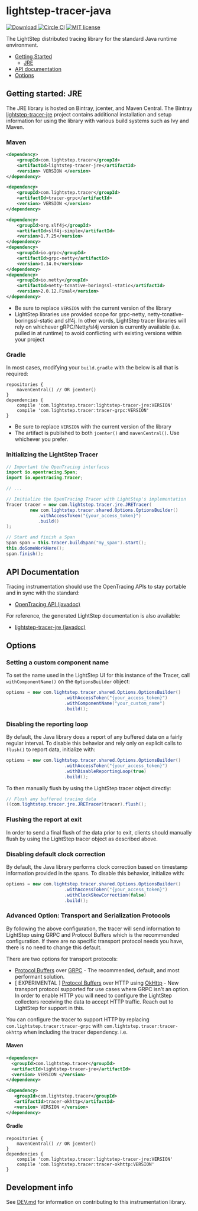# lightstep-tracer-java

[ ![Download](https://api.bintray.com/packages/lightstep/maven/lightstep-tracer-jre/images/download.svg) ](https://bintray.com/lightstep/maven/) [![Circle CI](https://circleci.com/gh/lightstep/lightstep-tracer-java.svg?style=shield)](https://circleci.com/gh/lightstep/lightstep-tracer-java) [![MIT license](http://img.shields.io/badge/license-MIT-blue.svg)](http://opensource.org/licenses/MIT)

The LightStep distributed tracing library for the standard Java runtime environment.

* [Getting Started](#getting-started)
  * [JRE](#getting-started-jre)
* [API documentation](#apidocs)
* [Options](#options)

<a name="#getting-started"></a>
<a name="#getting-started-jre"></a>

## Getting started: JRE

The JRE library is hosted on Bintray, jcenter, and Maven Central. 
The Bintray [lightstep-tracer-jre](https://bintray.com/lightstep/maven/lightstep-tracer-jre/view) project contains 
additional installation and setup information for using the library with various build systems such as Ivy and Maven.

### Maven

```xml
<dependency>
    <groupId>com.lightstep.tracer</groupId>
    <artifactId>lightstep-tracer-jre</artifactId>
    <version> VERSION </version>
</dependency>

<dependency>
    <groupId>com.lightstep.tracer</groupId>
    <artifactId>tracer-grpc</artifactId>
    <version> VERSION </version>
</dependency>

<dependency>
    <groupId>org.slf4j</groupId>
    <artifactId>slf4j-simple</artifactId>
    <version>1.7.25</version>
</dependency>
<dependency>
    <groupId>io.grpc</groupId>
    <artifactId>grpc-netty</artifactId>
    <version>1.14.0</version>
</dependency>
<dependency>
    <groupId>io.netty</groupId>
    <artifactId>netty-tcnative-boringssl-static</artifactId>
    <version>2.0.12.Final</version>
</dependency>
```

* Be sure to replace `VERSION` with the current version of the library
* LightStep libraries use provided scope for grpc-netty, netty-tcnative-boringssl-static and slf4j. In other words, LightStep tracer libraries will rely on whichever gRPC/Netty/sl4j version is currently available (i.e. pulled in at runtime) to avoid conflicting with existing versions within your project

### Gradle

In most cases, modifying your `build.gradle` with the below is all that is required:

```
repositories {
    mavenCentral() // OR jcenter()
}
dependencies {
    compile 'com.lightstep.tracer:lightstep-tracer-jre:VERSION'
    compile 'com.lightstep.tracer:tracer-grpc:VERSION'
}
```

* Be sure to replace `VERSION` with the current version of the library
* The artifact is published to both `jcenter()` and `mavenCentral()`. Use whichever you prefer.

### Initializing the LightStep Tracer

```java
// Important the OpenTracing interfaces
import io.opentracing.Span;
import io.opentracing.Tracer;

// ...

// Initialize the OpenTracing Tracer with LightStep's implementation
Tracer tracer = new com.lightstep.tracer.jre.JRETracer(
         new com.lightstep.tracer.shared.Options.OptionsBuilder()
            .withAccessToken("{your_access_token}")
            .build()
);

// Start and finish a Span
Span span = this.tracer.buildSpan("my_span").start();
this.doSomeWorkHere();
span.finish();
```

<a name="apidocs"></a>
## API Documentation

Tracing instrumentation should use the OpenTracing APIs to stay portable and in sync with the standard:

* [OpenTracing API (javadoc)](http://javadoc.io/doc/io.opentracing/opentracing-api)


For reference, the generated LightStep documentation is also available:

* [lightstep-tracer-jre (javadoc)](http://javadoc.io/doc/com.lightstep.tracer/lightstep-tracer-jre)

## Options

### Setting a custom component name

To set the name used in the LightStep UI for this instance of the Tracer, call `withComponentName()` on the `OptionsBuilder` object:

```java
options = new com.lightstep.tracer.shared.Options.OptionsBuilder()
                      .withAccessToken("{your_access_token}")
                      .withComponentName("your_custom_name")
                      .build();

```

### Disabling the reporting loop

By default, the Java library does a report of any buffered data on a fairly regular interval. To disable this behavior and rely only on explicit calls to `flush()` to report data, initialize with:

```java
options = new com.lightstep.tracer.shared.Options.OptionsBuilder()
                      .withAccessToken("{your_access_token}")
                      .withDisableReportingLoop(true)
                      .build();
```

To then manually flush by using the LightStep tracer object directly:

```java
// Flush any buffered tracing data
((com.lightstep.tracer.jre.JRETracer)tracer).flush();
```

### Flushing the report at exit

In order to send a final flush of the data prior to exit, clients should manually flush by using the LightStep tracer object as described above.

### Disabling default clock correction

By default, the Java library performs clock correction based on timestamp information provided in the spans. To disable this behavior, initialize with: 

```java
options = new com.lightstep.tracer.shared.Options.OptionsBuilder()
                      .withAccessToken("{your_access_token}")
                      .withClockSkewCorrection(false)
                      .build();
```

### Advanced Option: Transport and Serialization Protocols

By following the above configuration, the tracer will send information to LightStep using GRPC and Protocol Buffers which is the recommended configuration. If there are no specific transport protocol needs you have, there is no need to change this default.

There are two options for transport protocols:

- [Protocol Buffers](https://developers.google.com/protocol-buffers/) over [GRPC](https://grpc.io/) - The recommended, default, and most performant solution.
- \[ EXPERIMENTAL \] [Protocol Buffers](https://developers.google.com/protocol-buffers/) over HTTP using [OkHttp](http://square.github.io/okhttp/) - New transport protocol supported for use cases where GRPC isn't an option. In order to enable HTTP you will need to configure the LightStep collectors receiving the data to accept HTTP traffic. Reach out to LightStep for support in this.

You can configure the tracer to support HTTP by replacing `com.lightstep.tracer:tracer-grpc` with `com.lightstep.tracer:tracer-okhttp` when including the tracer dependency. i.e.

#### Maven 

```xml
<dependency>
  <groupId>com.lightstep.tracer</groupId>
  <artifactId>lightstep-tracer-jre</artifactId>
  <version> VERSION </version>
</dependency>

<dependency>
   <groupId>com.lightstep.tracer</groupId>
   <artifactId>tracer-okhttp</artifactId>
   <version> VERSION </version>
</dependency>
```

#### Gradle

```
repositories {
    mavenCentral() // OR jcenter()
}
dependencies {
    compile 'com.lightstep.tracer:lightstep-tracer-jre:VERSION'
    compile 'com.lightstep.tracer:tracer-okhttp:VERSION'
}
```

## Development info

See [DEV.md](DEV.md) for information on contributing to this instrumentation library.
